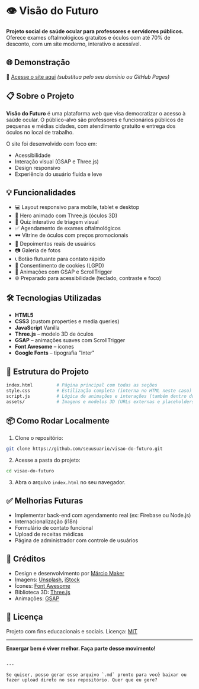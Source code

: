 # 👁️ Visão do Futuro

**Projeto social de saúde ocular para professores e servidores públicos.**  
Oferece exames oftalmológicos gratuitos e óculos com até 70% de desconto, com um site moderno, interativo e acessível.

## 🌐 Demonstração

🔗 [Acesse o site aqui](https://seusite.com) *(substitua pelo seu domínio ou GitHub Pages)*

## 📋 Sobre o Projeto

**Visão do Futuro** é uma plataforma web que visa democratizar o acesso à saúde ocular. O público-alvo são professores e funcionários públicos de pequenas e médias cidades, com atendimento gratuito e entrega dos óculos no local de trabalho.

O site foi desenvolvido com foco em:
- Acessibilidade
- Interação visual (GSAP e Three.js)
- Design responsivo
- Experiência do usuário fluida e leve

## 💡 Funcionalidades

- 💻 Layout responsivo para mobile, tablet e desktop
- 🎥 Hero animado com Three.js (óculos 3D)
- 🧪 Quiz interativo de triagem visual
- ✅ Agendamento de exames oftalmológicos
- 🕶️ Vitrine de óculos com preços promocionais
- 💬 Depoimentos reais de usuários
- 📷 Galeria de fotos
- 📞 Botão flutuante para contato rápido
- 🍪 Consentimento de cookies (LGPD)
- 🚀 Animações com GSAP e ScrollTrigger
- 🌐 Preparado para acessibilidade (teclado, contraste e foco)

## 🛠️ Tecnologias Utilizadas

- **HTML5**
- **CSS3** (custom properties e media queries)
- **JavaScript** Vanilla
- **Three.js** – modelo 3D de óculos
- **GSAP** – animações suaves com ScrollTrigger
- **Font Awesome** – ícones
- **Google Fonts** – tipografia "Inter"

## 📁 Estrutura do Projeto

```bash
index.html         # Página principal com todas as seções
style.css          # Estilização completa (interna no HTML neste caso)
script.js          # Lógica de animações e interações (também dentro do HTML)
assets/            # Imagens e modelos 3D (URLs externas e placeholders)
````

## 📦 Como Rodar Localmente

1. Clone o repositório:

```bash
git clone https://github.com/seuusuario/visao-do-futuro.git
```

2. Acesse a pasta do projeto:

```bash
cd visao-do-futuro
```

3. Abra o arquivo `index.html` no seu navegador.

## ✅ Melhorias Futuras

* Implementar back-end com agendamento real (ex: Firebase ou Node.js)
* Internacionalização (i18n)
* Formulário de contato funcional
* Upload de receitas médicas
* Página de administrador com controle de usuários

## 🙌 Créditos

* Design e desenvolvimento por [Márcio Maker](https://github.com/seuusuario)
* Imagens: [Unsplash](https://unsplash.com), [iStock](https://www.istockphoto.com/)
* Ícones: [Font Awesome](https://fontawesome.com/)
* Biblioteca 3D: [Three.js](https://threejs.org/)
* Animações: [GSAP](https://greensock.com/gsap/)

## 📃 Licença

Projeto com fins educacionais e sociais.
Licença: [MIT](LICENSE)

---

**Enxergar bem é viver melhor. Faça parte desse movimento!**

```

---

Se quiser, posso gerar esse arquivo `.md` pronto para você baixar ou fazer upload direto no seu repositório. Quer que eu gere?
```
